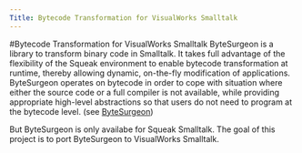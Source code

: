 ```yaml
---
Title: Bytecode Transformation for VisualWorks Smalltalk
---
```

#Bytecode Transformation for VisualWorks Smalltalk
ByteSurgeon is a library to transform binary code in Smalltalk. It takes full advantage of the flexibility of the Squeak environment to enable bytecode transformation at runtime, thereby allowing dynamic, on-the-fly modification of applications. ByteSurgeon operates on bytecode in order to cope with situation where either the source code or a full compiler is not available, while providing appropriate high-level abstractions so that users do not need to program at the bytecode level. (see [ByteSurgeon](%base_url%/research/bytesurgeon))

But ByteSurgeon is only availabe for Squeak Smalltalk. The goal of this project is to port ByteSurgeon to VisualWorks Smalltalk.
